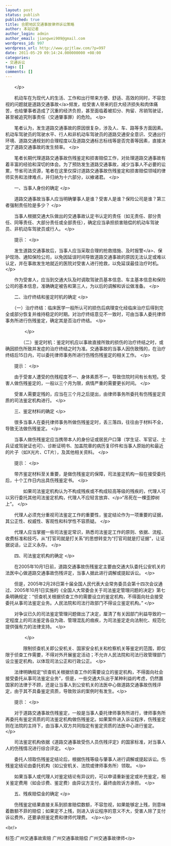 ```yaml
---
layout: post
status: publish
published: true
title: 合肥地区交通事故律师诉讼策略
author: 本站记者
author_login: admin
author_email: jiangwei909@gmail.com
wordpress_id: 997
wordpress_url: http://www.gzjtlaw.com/?p=997
date: 2011-05-29 09:14:24.000000000 +08:00
categories:
- 交通诉讼
tags: []
comments: []
---
```

<p><p>　　<&#47;p><p>　　机动车在为现代人的生活、工作和出行带来方便、舒适、高效的同时，不容忽视的问题就是道路<a>交通事故<&#47;a>频发，给受害人带来的巨大经济损失和肉体痛苦，也给肇事者造成了沉重的经济负担，甚至面临着被扣分、拘留、吊销驾驶证，甚至被追究刑事责任（交通肇事罪）的危险。 <&#47;p><p>　　笔者认为，发生道路交通事故的原因很复杂，涉及人、车、路等多方面因素。机动车驾驶员的驾驶水平、行人和非机动车驾驶员的道路交通安全意识、交通出行环境、道路交通规划的合理程度以及道路交通标志标线等是否完善等因素，直接决定了道路交通事故的发生频率。 <&#47;p><p>　　笔者长期代理道路交通事故伤残鉴定和损害赔偿工作，对处理道路交通事故有着丰富的经验和深切的体会。为了预防发生道路交通事故，减少当事人不必要的讼累，节省司法资源，笔者在这里仅探讨道路交通事故伤残鉴定和损害赔偿领域的律师实务和法律难点，并归纳为十六部分，以飨诸君。 <&#47;p><p>　　一、当事人身份的确定 <&#47;p><p>　　道路交通事故当事人应当明确肇事人是谁？受害人是谁？保险公司是谁？第三者强制责任险是多少？ <&#47;p><p>　　当事人根据交通大队做出的交通事故认定书认定的责任（如无责任、部分责任、同等责任、大部分责任或全部责任），确定应当承担损害赔偿的机动车驾驶员、非机动车驾驶员或行人。 <&#47;p><p>　　提示： <&#47;p><p>　　发生道路交通事故后，当事人应当采取合理的抢救措施、及时<a>报警<&#47;a>、保护现场、通知保险公司，以免因延误时间导致道路交通事故的原因无法认定或难以认定，并在事故发生地就近的医院对受害人进行抢救，以免延误最佳治疗时机。 <&#47;p><p>　　作为受害人，应当到交通大队及时调取驾驶员基本信息、车主基本信息和保险公司的基本信息，准确确定被告和第三人，为以后的调解和诉讼做准备。 <&#47;p><p>　　二、治疗终结和鉴定时机的确定 <&#47;p><p>　　（一）治疗终结：临床医学一般所认可的损伤后病理变化经临床治疗后得到完全或部分恢复并维持稳定的时期。对治疗终结意见不一致时，可由当事人委托律师事务所进行伤残鉴定，确定其是否治疗终结。 <&#47;p><br><p>　　　　 <&#47;p><br><p>　　　　（二）鉴定时机：鉴定时机应以事故直接所致的损伤的治疗终结之时，或确因损伤所致并发症的治疗终结之时为准。交通事故的当事人因伤致残的，在治疗终结后15日内，可以委托律师事务所进行伤残伤残鉴定的相关工作。 <&#47;p><p>　　提示： <&#47;p><p>　　由于受害人遭受的伤残程度不一、身体素质不一，导致住院时间有长有短。受害人做伤残鉴定的，一般以三个月为限，病情严重的需要更长时间。 <&#47;p><p>　　受害人需要定残的，应当在三个月之后提出，由律师事务所委托有伤残鉴定资质的司法鉴定机构进行。 <&#47;p><p>　　三、鉴定材料的确定 <&#47;p><p>　　很多当事人在委托律师事务所做伤残鉴定时，丢三落四，往往由于材料不全，导致无法做伤残鉴定。 <&#47;p><p>　　当事人做伤残鉴定应当携带本人的身份证或居民户口簿（学生证、军官证、士兵证或驾驶证也可）、诊断证明书、加盖院章的病历复印件和当事人原始的和最近的片子（如X光片、CT片），及其他相关资料。 <&#47;p><p>　　提示： <&#47;p><p>　　带齐鉴定材料至关重要，是做伤残鉴定的保障，司法鉴定机构一般在接受委托后，十个工作日内出具伤残鉴定书。 <&#47;p><br><p>　　　　如果司法鉴定机构认为不构成残疾或不构成较高等级的残疾的，代理人可以另行委托其他司法鉴定机构，代理人不应轻言放弃、<&#47;p>&ldquo;吊死在一棵歪脖树上&rdquo;。 <&#47;p><p>　　代理人必须充分重视司法鉴定工作的重要性，鉴定结论作为一项重要的证据，其公正性、权威性、客观性和科学性不容质疑。 <&#47;p><p>　　代理人应当掌握一些司法鉴定常识，熟悉司法鉴定工作的原则、依据、流程、收费标准和技巧，从&ldquo;打官司就是打关系&rdquo;的思想转变为&ldquo;打官司就是打证据&rdquo;，让证据说话，让正义永存。 <&#47;p><p>　　四、司法鉴定机构的确定 <&#47;p><p>　　在2005年10月1日前，道路交通事故伤残鉴定主要由交通大队委托公安机关的法医中心做道路交通事故伤残评定，当事人据此进行调解或提起诉讼。 <&#47;p><p>　　但是，2005年2月28日第十届全国人民代表大会常务委员会第十四次会议通过、2005年10月1日实施的《全国人大常委会关于司法鉴定管理问题的决定》第七条明确规定：&ldquo;侦查机关根据侦查工作的需要设立的鉴定机构，不得面向社会接受委托从事司法鉴定业务。人民法院和司法行政部门不得设立鉴定机构。&rdquo; <&#47;p><p>　　对争议已久的司法鉴定管理问题做出了决定，厘清了有关因部门利益导致的一定程度上的司法鉴定各自为政、管理混乱的痼疾，为司法鉴定走向法制化、规范化提供强有力的法律支持。 <&#47;p><br><p>　　　　 <&#47;p><br><p>　　　　限制侦查机关即公安机关、国家安全机关和检察机关等鉴定的范围，即仅限于侦查工作需要，不得对外开展鉴定活动；不允许人民法院和司法行政管理部门设立鉴定机构，以体现司法公正和行政公正。 <&#47;p><p>　　法律明确规定&ldquo;侦查机关根据侦查工作的需要设立的鉴定机构，不得面向社会接受委托从事司法鉴定业务&rdquo;，但是，一些交通大队出于某种利益的考虑，仍然置国家的法律于不顾，还是让当事人到公安机关的法医中心做道路交通事故伤残评定，由于其不具备鉴定资质，导致败诉的案例时有发生。<&#47;p><p>　　提示： <&#47;p><p>　　对于道路交通事故伤残鉴定，一般是当事人委托律师事务所进行，律师事务所再委托有鉴定资质的司法鉴定机构做伤残鉴定。如果案件进入诉讼程序，伤残鉴定则在法院的主持下，由当事人双方共同指定有鉴定资质的法医中心进行鉴定。 <&#47;p><p>　　司法鉴定机构依据《道路交通事故受伤人员伤残评定》的国家标准，对当事人人的伤残情况进行综合评定。 <&#47;p><p>　　委托人领取伤残鉴定结论后，根据伤残等级与肇事人进行调解或提起诉讼。伤残鉴定结论由委托机构（如公安机关、法院或律师事务所）领取。 <&#47;p><p>　　如果当事人或代理人对鉴定结论有异议的，可以申请重新鉴定或补充鉴定，相关鉴定费用（如会诊费、鉴定费）由异议方支付，最终由败诉方承担。 <&#47;p><p>　　五、残疾赔偿金的确定 <&#47;p><p>　　伤残鉴定结果直接关系到损害赔偿数额，不容忽视，如果能够定上残，则意味着数额不菲的赔偿；如果定不上残，则进入诉讼程序的意义不大，受害人除了支付诉讼费外，还要承担鉴定费和律师代理费。 <&#47;p><&#47;p><br&#47;><p>标签:广州交通事故索赔 广州交通事故赔偿 广州交通事故律师<&#47;p>
